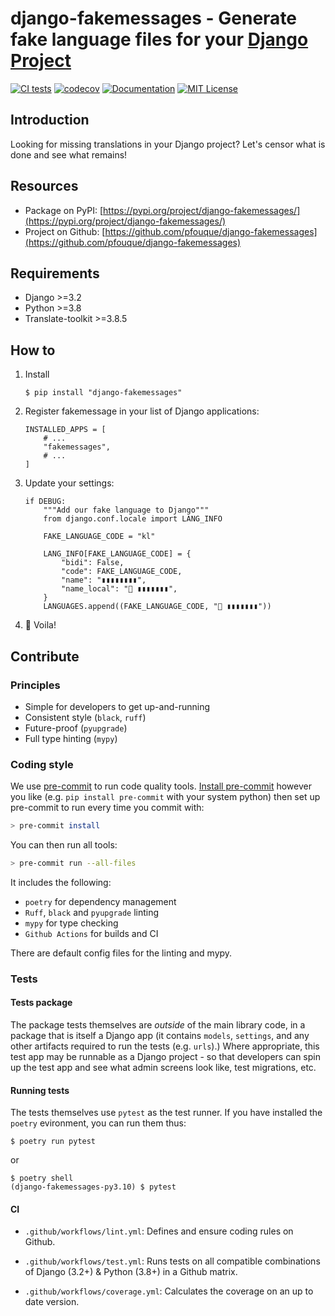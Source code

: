 # django-fakemessages - Generate fake language files for your [Django Project](https://djangoproject.com/)

[![CI tests](https://github.com/pfouque/django-fakemessages/actions/workflows/test.yml/badge.svg)](https://github.com/pfouque/django-fakemessages/actions/workflows/test.yml)
[![codecov](https://codecov.io/github/pfouque/django-fakemessages/branch/master/graph/badge.svg?token=GWGDR6AR6D)](https://codecov.io/github/pfouque/django-fakemessages)
[![Documentation](https://img.shields.io/static/v1?label=Docs&message=READ&color=informational&style=plastic)](https://github.com/pfouque/django-fakemessages#settings)
[![MIT License](https://img.shields.io/static/v1?label=License&message=MIT&color=informational&style=plastic)](https://github.com/pfouque/django-fakemessages/LICENSE)


## Introduction

Looking for missing translations in your Django project? Let's censor what is done and see what remains!

## Resources

-   Package on PyPI: [https://pypi.org/project/django-fakemessages/](https://pypi.org/project/django-fakemessages/)
-   Project on Github: [https://github.com/pfouque/django-fakemessages](https://github.com/pfouque/django-fakemessages)

## Requirements

-   Django >=3.2
-   Python >=3.8
-   Translate-toolkit >=3.8.5

## How to

1. Install
    ```
    $ pip install "django-fakemessages"
    ```

2. Register fakemessage in your list of Django applications:
    ```
    INSTALLED_APPS = [
        # ...
        "fakemessages",
        # ...
    ]
    ```

3. Update your settings:
    ```
    if DEBUG:
        """Add our fake language to Django"""
        from django.conf.locale import LANG_INFO

        FAKE_LANGUAGE_CODE = "kl"

        LANG_INFO[FAKE_LANGUAGE_CODE] = {
            "bidi": False,
            "code": FAKE_LANGUAGE_CODE,
            "name": "▮▮▮▮▮▮▮▮",
            "name_local": "🖖 ▮▮▮▮▮▮▮",
        }
        LANGUAGES.append((FAKE_LANGUAGE_CODE, "🖖 ▮▮▮▮▮▮▮"))
    ```

4. 🎉 Voila!


## Contribute

### Principles

-   Simple for developers to get up-and-running
-   Consistent style (`black`, `ruff`)
-   Future-proof (`pyupgrade`)
-   Full type hinting (`mypy`)

### Coding style

We use [pre-commit](https://pre-commit.com/) to run code quality tools.
[Install pre-commit](https://pre-commit.com/#install) however you like (e.g.
`pip install pre-commit` with your system python) then set up pre-commit to run every time you
commit with:

```bash
> pre-commit install
```

You can then run all tools:

```bash
> pre-commit run --all-files
```

It includes the following:

-   `poetry` for dependency management
-   `Ruff`, `black` and `pyupgrade` linting
-   `mypy` for type checking
-   `Github Actions` for builds and CI

There are default config files for the linting and mypy.

### Tests

#### Tests package

The package tests themselves are _outside_ of the main library code, in a package that is itself a
Django app (it contains `models`, `settings`, and any other artifacts required to run the tests
(e.g. `urls`).) Where appropriate, this test app may be runnable as a Django project - so that
developers can spin up the test app and see what admin screens look like, test migrations, etc.

#### Running tests

The tests themselves use `pytest` as the test runner. If you have installed the `poetry` evironment,
you can run them thus:

```
$ poetry run pytest
```

or

```
$ poetry shell
(django-fakemessages-py3.10) $ pytest
```

#### CI

- `.github/workflows/lint.yml`: Defines and ensure coding rules on Github.

- `.github/workflows/test.yml`: Runs tests on all compatible combinations of Django (3.2+) & Python (3.8+) in a Github matrix.

- `.github/workflows/coverage.yml`: Calculates the coverage on an up to date version.
